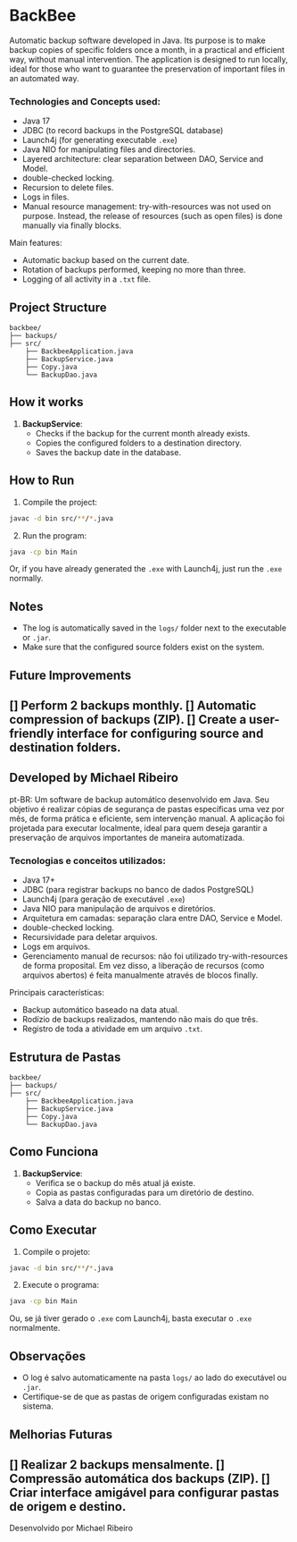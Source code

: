 # BackBee
Automatic backup software developed in Java. Its purpose is to make backup copies of specific folders once a month, in a practical and efficient way, without manual intervention.
The application is designed to run locally, ideal for those who want to guarantee the preservation of important files in an automated way.

### Technologies and Concepts used:
- Java 17
- JDBC (to record backups in the PostgreSQL database)
- Launch4j (for generating executable `.exe`)
- Java NIO for manipulating files and directories.
- Layered architecture: clear separation between DAO, Service and Model.
- double-checked locking.
- Recursion to delete files.
- Logs in files.
- Manual resource management: try-with-resources was not used on purpose.
Instead, the release of resources (such as open files) is done manually via finally blocks.

Main features:
- Automatic backup based on the current date.
- Rotation of backups performed, keeping no more than three.
- Logging of all activity in a `.txt` file.

## Project Structure
```
backbee/
├── backups/
├── src/
    ├── BackbeeApplication.java
    ├── BackupService.java
    ├── Copy.java
    └── BackupDao.java
```

## How it works
1. **BackupService**:
   - Checks if the backup for the current month already exists.
   - Copies the configured folders to a destination directory.
   - Saves the backup date in the database.

## How to Run
1. Compile the project:
```bash
javac -d bin src/**/*.java
```

2. Run the program:
```bash
java -cp bin Main
```

Or, if you have already generated the `.exe` with Launch4j, just run the `.exe` normally.

## Notes
- The log is automatically saved in the `logs/` folder next to the executable or `.jar`.
- Make sure that the configured source folders exist on the system.

## Future Improvements
[] Perform 2 backups monthly.
[] Automatic compression of backups (ZIP).
[] Create a user-friendly interface for configuring source and destination folders.
---
Developed by Michael Ribeiro
---
pt-BR:
Um software de backup automático desenvolvido em Java. Seu objetivo é realizar cópias de segurança de pastas específicas uma vez por mês, de forma prática e eficiente, sem intervenção manual.
A aplicação foi projetada para executar localmente, ideal para quem deseja garantir a preservação de arquivos importantes de maneira automatizada.

### Tecnologias e conceitos utilizados:
- Java 17+
- JDBC (para registrar backups no banco de dados PostgreSQL)
- Launch4j (para geração de executável `.exe`)
- Java NIO para manipulação de arquivos e diretórios.
- Arquitetura em camadas: separação clara entre DAO, Service e Model.
- double-checked locking.
- Recursividade para deletar arquivos.
- Logs em arquivos.
- Gerenciamento manual de recursos: não foi utilizado try-with-resources de forma proposital.
Em vez disso, a liberação de recursos (como arquivos abertos) é feita manualmente através de blocos finally.

Principais características:
- Backup automático baseado na data atual.
- Rodízio de backups realizados, mantendo não mais do que três.
- Registro de toda a atividade em um arquivo `.txt`.

## Estrutura de Pastas
```
backbee/
├── backups/
├── src/
    ├── BackbeeApplication.java
    ├── BackupService.java
    ├── Copy.java
    └── BackupDao.java
```

## Como Funciona
1. **BackupService**:
   - Verifica se o backup do mês atual já existe.
   - Copia as pastas configuradas para um diretório de destino.
   - Salva a data do backup no banco.

## Como Executar
1. Compile o projeto:
```bash
javac -d bin src/**/*.java
```

2. Execute o programa:
```bash
java -cp bin Main
```

Ou, se já tiver gerado o `.exe` com Launch4j, basta executar o `.exe` normalmente.

## Observações
- O log é salvo automaticamente na pasta `logs/` ao lado do executável ou `.jar`.
- Certifique-se de que as pastas de origem configuradas existam no sistema.

## Melhorias Futuras
[] Realizar 2 backups mensalmente.
[] Compressão automática dos backups (ZIP).
[] Criar interface amigável para configurar pastas de origem e destino.
---
Desenvolvido por Michael Ribeiro

